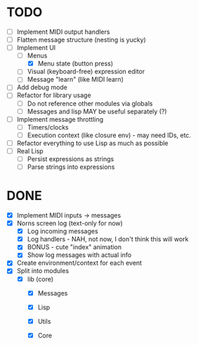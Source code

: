 # TODO
- [ ] Implement MIDI output handlers
- [ ] Flatten message structure (nesting is yucky)
- [ ] Implement UI
    - [ ] Menus
        - [x] Menu state (button press)
    - [ ] Visual (keyboard-free) expression editor
    - [ ] Message "learn" (like MIDI learn)
- [ ] Add debug mode
- [ ] Refactor for library usage
    - [ ] Do not reference other modules via globals
    - [ ] Messages and lisp MAY be useful separately (?)
- [ ] Implement message throttling
    - [ ] Timers/clocks
    - [ ] Execution context (like closure env) - may need IDs, etc.
- [ ] Refactor everything to use Lisp as much as possible
- [ ] Real Lisp
    - [ ] Persist expressions as strings
    - [ ] Parse strings into expressions 

# DONE
- [x] Implement MIDI inputs -> messages
- [x] Norns screen log (text-only for now)
    - [x] Log incoming messages
    - [x] Log handlers - NAH, not now, I don't think this will work
    - [x] BONUS - cute "index" animation
    - [x] Show log messages with actual info
- [x] Create environment/context for each event
- [x] Split into modules
    - [x] lib (core)
        - [x] Messages
        - [x] Lisp
        - [x] Utils
        - [x] Core

